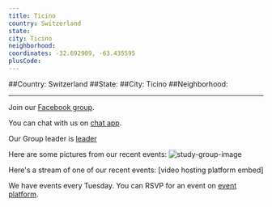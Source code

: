 ```yaml
---
title: Ticino
country: Switzerland
state: 
city: Ticino
neighborhood: 
coordinates: -32.692909, -63.435595
plusCode:
---
```


##Country: Switzerland
##State: 
##City: Ticino
##Neighborhood: 
*****
Join our [Facebook group](https://www.facebook.com/groups/free.code.camp.ticino).

You can chat with us on [chat app]().

Our Group leader is [leader]()

Here are some pictures from our recent events:
![study-group-image]()

Here's a stream of one of our recent events:
[video hosting platform embed]

We have events every Tuesday. You can RSVP for an event on [event platform]().
